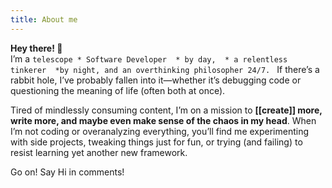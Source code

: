 ```yaml
---
title: About me
---
```


**Hey there! 👋**  
I’m a ```telescope
        * Software Developer 
            * by day, 
            * a relentless tinkerer 
                *by night, and an overthinking philosopher 24/7.
        ```
    If there’s a rabbit hole, I’ve probably fallen into it—whether it’s debugging code or questioning the meaning of life (often both at once).

Tired of mindlessly consuming content, I’m on a mission to **[[create]] more, write more, and maybe even make sense of the chaos in my head**. When I’m not coding or overanalyzing everything, you’ll find me experimenting with side projects, tweaking things just for fun, or trying (and failing) to resist learning yet another new framework.

Go on! Say Hi in comments!